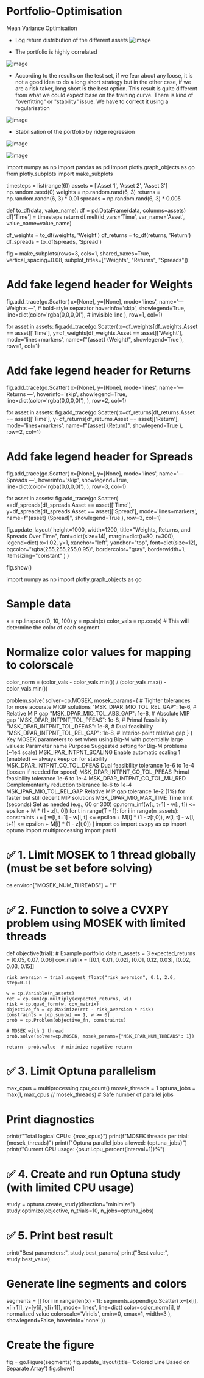 # Portfolio-Optimisation
Mean Variance Optimisation

- Log return distribution of the different assets
![image](https://github.com/MOMOJordan/Portfolio-Optimisation/assets/86100448/a7de9e85-7725-4a6f-9020-8aedaab38f55)

- The portfolio is highly correlated
  
![image](https://github.com/MOMOJordan/Portfolio-Optimisation/assets/86100448/c719131f-d5e5-47d2-8441-2990844b6b1a)

- According to the results on the test set, if we fear about any loose, it is not a good idea to do a long short strategy but in the other case, if we are a risk taker, long short is the best option. This result is quite different from what we could expect base on the training curve. There is kind of "overfitting" or "stability" issue. We have to correct it using a regularisation

![image](https://github.com/MOMOJordan/Portfolio-Optimisation/assets/86100448/9f558d77-56bb-4611-898b-9d3b3e6afcad)

- Stabilisation of the portfolio by ridge regression

![image](https://github.com/MOMOJordan/Portfolio-Optimisation/assets/86100448/876b7fd3-143b-47de-8517-a68d3a537798)

![image](https://github.com/MOMOJordan/Portfolio-Optimisation/assets/86100448/95949c43-8a77-4678-bfd6-4d81ff534ee4)


import numpy as np
import pandas as pd
import plotly.graph_objects as go
from plotly.subplots import make_subplots

timesteps = list(range(6))
assets = ['Asset 1', 'Asset 2', 'Asset 3']
np.random.seed(0)
weights = np.random.rand(6, 3)
returns = np.random.randn(6, 3) * 0.01
spreads = np.random.rand(6, 3) * 0.005

def to_df(data, value_name):
    df = pd.DataFrame(data, columns=assets)
    df['Time'] = timesteps
    return df.melt(id_vars='Time', var_name='Asset', value_name=value_name)

df_weights = to_df(weights, 'Weight')
df_returns = to_df(returns, 'Return')
df_spreads = to_df(spreads, 'Spread')

fig = make_subplots(rows=3, cols=1, shared_xaxes=True, vertical_spacing=0.08,
                    subplot_titles=["Weights", "Returns", "Spreads"])

# Add fake legend header for Weights
fig.add_trace(go.Scatter(
    x=[None], y=[None], mode='lines',
    name='— Weights —',  # bold-style separator
    hoverinfo='skip', showlegend=True,
    line=dict(color='rgba(0,0,0,0)'),  # invisible line
), row=1, col=1)

for asset in assets:
    fig.add_trace(go.Scatter(
        x=df_weights[df_weights.Asset == asset]['Time'],
        y=df_weights[df_weights.Asset == asset]['Weight'],
        mode='lines+markers',
        name=f"{asset} (Weight)",
        showlegend=True
    ), row=1, col=1)

# Add fake legend header for Returns
fig.add_trace(go.Scatter(
    x=[None], y=[None], mode='lines',
    name='— Returns —',
    hoverinfo='skip', showlegend=True,
    line=dict(color='rgba(0,0,0,0)'),
), row=2, col=1)

for asset in assets:
    fig.add_trace(go.Scatter(
        x=df_returns[df_returns.Asset == asset]['Time'],
        y=df_returns[df_returns.Asset == asset]['Return'],
        mode='lines+markers',
        name=f"{asset} (Return)",
        showlegend=True
    ), row=2, col=1)

# Add fake legend header for Spreads
fig.add_trace(go.Scatter(
    x=[None], y=[None], mode='lines',
    name='— Spreads —',
    hoverinfo='skip', showlegend=True,
    line=dict(color='rgba(0,0,0,0)'),
), row=3, col=1)

for asset in assets:
    fig.add_trace(go.Scatter(
        x=df_spreads[df_spreads.Asset == asset]['Time'],
        y=df_spreads[df_spreads.Asset == asset]['Spread'],
        mode='lines+markers',
        name=f"{asset} (Spread)",
        showlegend=True
    ), row=3, col=1)

fig.update_layout(
    height=1000,
    width=1200,
    title="Weights, Returns, and Spreads Over Time",
    font=dict(size=14),
    margin=dict(t=80, r=300),
    legend=dict(
        x=1.02,
        y=1,
        xanchor="left",
        yanchor="top",
        font=dict(size=12),
        bgcolor="rgba(255,255,255,0.95)",
        bordercolor="gray",
        borderwidth=1,
        itemsizing="constant"
    )
)

fig.show()

import numpy as np
import plotly.graph_objects as go

# Sample data
x = np.linspace(0, 10, 100)
y = np.sin(x)
color_vals = np.cos(x)  # This will determine the color of each segment

# Normalize color values for mapping to colorscale
color_norm = (color_vals - color_vals.min()) / (color_vals.max() - color_vals.min())

problem.solve(
    solver=cp.MOSEK,
    mosek_params={
        # Tighter tolerances for more accurate MIQP solutions
        "MSK_DPAR_MIO_TOL_REL_GAP": 1e-6,      # Relative MIP gap
        "MSK_DPAR_MIO_TOL_ABS_GAP": 1e-8,      # Absolute MIP gap
        "MSK_DPAR_INTPNT_TOL_PFEAS": 1e-8,     # Primal feasibility
        "MSK_DPAR_INTPNT_TOL_DFEAS": 1e-8,     # Dual feasibility
        "MSK_DPAR_INTPNT_TOL_REL_GAP": 1e-8,   # Interior-point relative gap
    }
)
Key MOSEK parameters to set when using Big-M with potentially large values:
Parameter name	Purpose	Suggested setting for Big-M problems (~1e4 scale)
MSK_IPAR_INTPNT_SCALING	Enable automatic scaling	1 (enabled) — always keep on for stability
MSK_DPAR_INTPNT_CO_TOL_DFEAS	Dual feasibility tolerance	1e-6 to 1e-4 (loosen if needed for speed)
MSK_DPAR_INTPNT_CO_TOL_PFEAS	Primal feasibility tolerance	1e-6 to 1e-4
MSK_DPAR_INTPNT_CO_TOL_MU_RED	Complementarity reduction tolerance	1e-6 to 1e-4
MSK_IPAR_MIO_TOL_REL_GAP	Relative MIP gap tolerance	1e-2 (1%) for faster but still decent MIP solutions
MSK_DPAR_MIO_MAX_TIME	Time limit (seconds)	Set as needed (e.g., 60 or 300)
cp.norm_inf(w[:, t+1] - w[:, t]) <= epsilon + M * (1 - z[t, 0])
for t in range(T - 1):
    for i in range(n_assets):
        constraints += [
            w[i, t+1] - w[i, t] <= epsilon + M[i] * (1 - z[t,0]),
            w[i, t] - w[i, t+1] <= epsilon + M[i] * (1 - z[t,0])
        ]
import os
import cvxpy as cp
import optuna
import multiprocessing
import psutil

# ✅ 1. Limit MOSEK to 1 thread globally (must be set before solving)
os.environ["MOSEK_NUM_THREADS"] = "1"

# ✅ 2. Function to solve a CVXPY problem using MOSEK with limited threads
def objective(trial):
    # Example portfolio data
    n_assets = 3
    expected_returns = [0.05, 0.07, 0.06]
    cov_matrix = [[0.1, 0.01, 0.02],
                  [0.01, 0.12, 0.03],
                  [0.02, 0.03, 0.15]]

    risk_aversion = trial.suggest_float("risk_aversion", 0.1, 2.0, step=0.1)

    w = cp.Variable(n_assets)
    ret = cp.sum(cp.multiply(expected_returns, w))
    risk = cp.quad_form(w, cov_matrix)
    objective_fn = cp.Maximize(ret - risk_aversion * risk)
    constraints = [cp.sum(w) == 1, w >= 0]
    prob = cp.Problem(objective_fn, constraints)

    # MOSEK with 1 thread
    prob.solve(solver=cp.MOSEK, mosek_params={"MSK_IPAR_NUM_THREADS": 1})

    return -prob.value  # minimize negative return

# ✅ 3. Limit Optuna parallelism
max_cpus = multiprocessing.cpu_count()
mosek_threads = 1
optuna_jobs = max(1, max_cpus // mosek_threads)  # Safe number of parallel jobs

# Print diagnostics
print(f"Total logical CPUs: {max_cpus}")
print(f"MOSEK threads per trial: {mosek_threads}")
print(f"Optuna parallel jobs allowed: {optuna_jobs}")
print(f"Current CPU usage: {psutil.cpu_percent(interval=1)}%")

# ✅ 4. Create and run Optuna study (with limited CPU usage)
study = optuna.create_study(direction="minimize")
study.optimize(objective, n_trials=10, n_jobs=optuna_jobs)

# ✅ 5. Print best result
print("Best parameters:", study.best_params)
print("Best value:", study.best_value)

# Generate line segments and colors
segments = []
for i in range(len(x) - 1):
    segments.append(go.Scatter(
        x=[x[i], x[i+1]],
        y=[y[i], y[i+1]],
        mode='lines',
        line=dict(
            color=color_norm[i],  # normalized value
            colorscale='Viridis',
            cmin=0,
            cmax=1,
            width=3
        ),
        showlegend=False,
        hoverinfo='none'
    ))

# Create the figure
fig = go.Figure(segments)
fig.update_layout(title='Colored Line Based on Separate Array')
fig.show()
